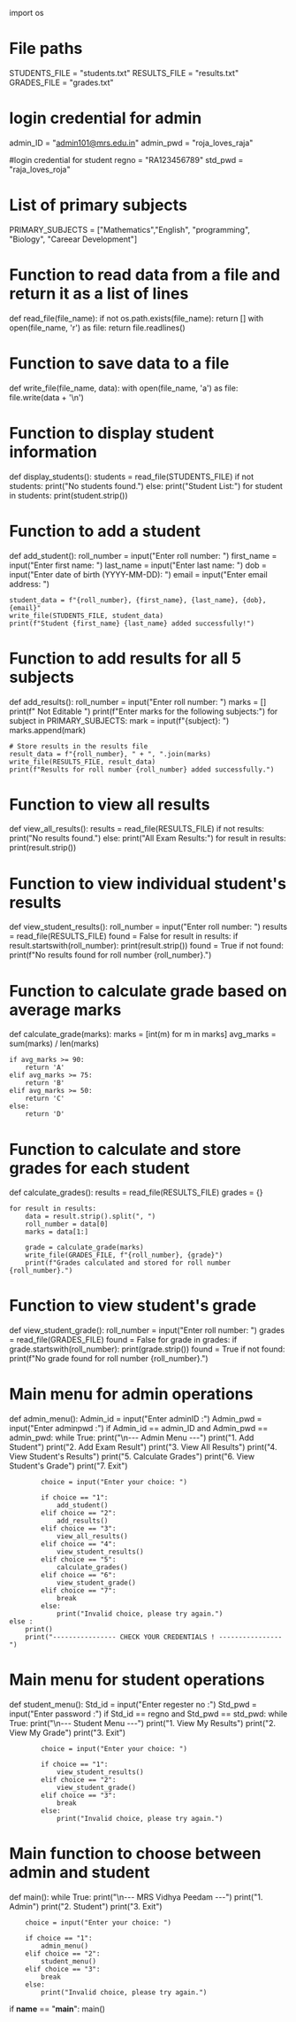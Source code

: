 import os
# File paths
STUDENTS_FILE = "students.txt"
RESULTS_FILE = "results.txt"
GRADES_FILE = "grades.txt"

# login credential for admin
admin_ID = "admin101@mrs.edu.in"
admin_pwd = "roja_loves_raja"

#login credential for student
regno = "RA123456789"
std_pwd = "raja_loves_roja"

# List of primary subjects
PRIMARY_SUBJECTS = ["Mathematics","English", "programming", "Biology", "Careear Development"]

# Function to read data from a file and return it as a list of lines
def read_file(file_name):
    if not os.path.exists(file_name):
        return []
    with open(file_name, 'r') as file:
        return file.readlines()

# Function to save data to a file
def write_file(file_name, data):
    with open(file_name, 'a') as file:
        file.write(data + '\n')

# Function to display student information
def display_students():
    students = read_file(STUDENTS_FILE)
    if not students:
        print("No students found.")
    else:
        print("Student List:")
        for student in students:
            print(student.strip())

# Function to add a student
def add_student():
    roll_number = input("Enter roll number: ")
    first_name = input("Enter first name: ")
    last_name = input("Enter last name: ")
    dob = input("Enter date of birth (YYYY-MM-DD): ")
    email = input("Enter email address: ")

    student_data = f"{roll_number}, {first_name}, {last_name}, {dob}, {email}"
    write_file(STUDENTS_FILE, student_data)
    print(f"Student {first_name} {last_name} added successfully!")

# Function to add results for all 5 subjects
def add_results():
    roll_number = input("Enter roll number: ")
    marks = []
    print(f"        Not Editable        ")
    print(f"Enter marks for the following subjects:")
    for subject in PRIMARY_SUBJECTS:
        mark = input(f"{subject}: ")
        marks.append(mark)

    # Store results in the results file
    result_data = f"{roll_number}, " + ", ".join(marks)
    write_file(RESULTS_FILE, result_data)
    print(f"Results for roll number {roll_number} added successfully.")

# Function to view all results
def view_all_results():
    results = read_file(RESULTS_FILE)
    if not results:
        print("No results found.")
    else:
        print("All Exam Results:")
        for result in results:
            print(result.strip())

# Function to view individual student's results
def view_student_results():
    roll_number = input("Enter roll number: ")
    results = read_file(RESULTS_FILE)
    found = False
    for result in results:
        if result.startswith(roll_number):
            print(result.strip())
            found = True
    if not found:
        print(f"No results found for roll number {roll_number}.")

# Function to calculate grade based on average marks
def calculate_grade(marks):
    marks = [int(m) for m in marks]
    avg_marks = sum(marks) / len(marks)

    if avg_marks >= 90:
        return 'A'
    elif avg_marks >= 75:
        return 'B'
    elif avg_marks >= 50:
        return 'C'
    else:
        return 'D'

# Function to calculate and store grades for each student
def calculate_grades():
    results = read_file(RESULTS_FILE)
    grades = {}

    for result in results:
        data = result.strip().split(", ")
        roll_number = data[0]
        marks = data[1:]

        grade = calculate_grade(marks)
        write_file(GRADES_FILE, f"{roll_number}, {grade}")
        print(f"Grades calculated and stored for roll number {roll_number}.")

# Function to view student's grade
def view_student_grade():
    roll_number = input("Enter roll number: ")
    grades = read_file(GRADES_FILE)
    found = False
    for grade in grades:
        if grade.startswith(roll_number):
            print(grade.strip())
            found = True
    if not found:
        print(f"No grade found for roll number {roll_number}.")

# Main menu for admin operations
def admin_menu():
    Admin_id = input("Enter adminID :")
    Admin_pwd = input("Enter adminpwd :")
    if Admin_id == admin_ID and Admin_pwd == admin_pwd:
        while True:
            print("\n--- Admin Menu ---")
            print("1. Add Student")
            print("2. Add Exam Result")
            print("3. View All Results")
            print("4. View Student's Results")
            print("5. Calculate Grades")
            print("6. View Student's Grade")
            print("7. Exit")
            
            choice = input("Enter your choice: ")

            if choice == "1":
                add_student()
            elif choice == "2":
                add_results()
            elif choice == "3":
                view_all_results()
            elif choice == "4":
                view_student_results()
            elif choice == "5":
                calculate_grades()
            elif choice == "6":
                view_student_grade()
            elif choice == "7":
                break
            else:
                print("Invalid choice, please try again.")
    else :
        print()
        print("---------------- CHECK YOUR CREDENTIALS ! ----------------")
# Main menu for student operations
def student_menu():
    Std_id = input("Enter regester no :")
    Std_pwd = input("Enter password :")
    if Std_id == regno and Std_pwd == std_pwd:
        while True:
            print("\n--- Student Menu ---")
            print("1. View My Results")
            print("2. View My Grade")
            print("3. Exit")
            
            choice = input("Enter your choice: ")

            if choice == "1":
                view_student_results()
            elif choice == "2":
                view_student_grade()
            elif choice == "3":
                break
            else:
                print("Invalid choice, please try again.")

# Main function to choose between admin and student
def main():
    while True:
        print("\n--- MRS Vidhya Peedam ---")
        print("1. Admin")
        print("2. Student")
        print("3. Exit")
        
        choice = input("Enter your choice: ")

        if choice == "1":
            admin_menu()
        elif choice == "2":
            student_menu()
        elif choice == "3":
            break
        else:
            print("Invalid choice, please try again.")

if __name__ == "__main__":
    main()
